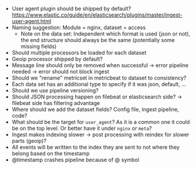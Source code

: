 * User agent plugin should be shipped by default? https://www.elastic.co/guide/en/elasticsearch/plugins/master/ingest-user-agent.html
* Naming suggestion: Module = nginx, dataset = access
    * Note on the data set: Independent which format is used (json or not), the end structure should always be the same (potentially some missing fields)
* Should multiple processors be loaded for each dataset
* Geoip processor shipped by default?
* Message line should only be removed when successful -> error pipeline needed -> error should not block ingest
* Should we "rename" metricset in metricbeat to dataset to consistency?
* Each data set has an additional type to specify if it was json, default, ...
* Should we use pipeline versioning?
* Should JSON processing happen on filebeat or elasticsearch side? -> filebeat side has filtering advantage
* Where should we add the dataset fields? Config file, ingest pipeline, code?
* What should be the target for `user_agent`? As it is a common one it could be on the top level. Or better have it under `nginx` or `meta`?
* Ingest makes indexing slower -> post processing with reindex for slower parts (geoip)?
* All events will be written to the index they are sent to not where they belong based on the timestamp
* @timestamp crashes pipeline because of @ symbol
